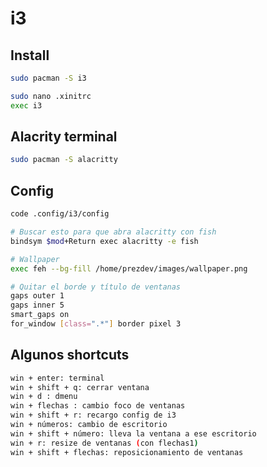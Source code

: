 # i3
## Install
```bash
sudo pacman -S i3
```

```bash
sudo nano .xinitrc
exec i3
```

## Alacrity terminal
```bash
sudo pacman -S alacritty
```

## Config
```bash
code .config/i3/config
```

```bash
# Buscar esto para que abra alacritty con fish
bindsym $mod+Return exec alacritty -e fish

# Wallpaper
exec feh --bg-fill /home/prezdev/images/wallpaper.png

# Quitar el borde y título de ventanas
gaps outer 1
gaps inner 5
smart_gaps on
for_window [class=".*"] border pixel 3
```

## Algunos shortcuts
```bash
win + enter: terminal
win + shift + q: cerrar ventana
win + d : dmenu
win + flechas : cambio foco de ventanas
win + shift + r: recargo config de i3
win + números: cambio de escritorio
win + shift + número: lleva la ventana a ese escritorio
win + r: resize de ventanas (con flechas1)
win + shift + flechas: reposicionamiento de ventanas
```
